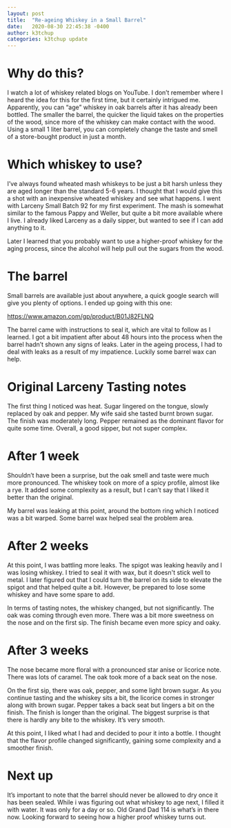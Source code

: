 ```yaml
---
layout: post
title:  "Re-ageing Whiskey in a Small Barrel"
date:   2020-08-30 22:45:38 -0400
author: k3tchup
categories: k3tchup update
---
```


# Why do this?

I watch a lot of whiskey related blogs on YouTube.  I don’t remember where I heard the idea for this for the first time, but it certainly intrigued me.  Apparently, you can “age” whiskey in oak barrels after it has already been bottled.  The smaller the barrel, the quicker the liquid takes on the properties of the wood, since more of the whiskey can make contact with the wood.   Using a small 1 liter barrel, you can completely change the taste and smell of a store-bought product in just a month.  

# Which whiskey to use?

I’ve always found wheated mash whiskeys to be just a bit harsh unless they are aged longer than the standard 5-6 years.  I thought that I would give this a shot with an inexpensive wheated whiskey and see what happens.  I went with Larceny Small Batch 92 for my first experiment.  The mash is somewhat similar to the famous Pappy and Weller, but quite a bit more available where I live.  I already liked Larceny as a daily sipper, but wanted to see if I can add anything to it. 

Later I learned that you probably want to use a higher-proof whiskey for the aging process, since the alcohol will help pull out the sugars from the wood.  

# The barrel

Small barrels are available just about anywhere, a quick google search will give you plenty of options.   I ended up going with this one:

https://www.amazon.com/gp/product/B01J82FLNQ

The barrel came with instructions to seal it, which are vital to follow as I learned.   I got a bit impatient after about 48 hours into the process when the barrel hadn’t shown any signs of leaks.   Later in the ageing process, I had to deal with leaks as a result of my impatience.   Luckily some barrel wax can help.  

# Original Larceny Tasting notes

The first thing I noticed was heat.  Sugar lingered on the tongue, slowly replaced by oak and pepper.  My wife said she tasted burnt brown sugar.  The finish was moderately long.   Pepper remained as the dominant flavor for quite some time. Overall, a good sipper, but not super complex.

# After 1 week

Shouldn’t have been a surprise, but the oak smell and taste were much more pronounced.  The whiskey took on more of a spicy profile, almost like a rye.   It added some complexity as a result, but I can’t say that I liked it better than the original.   

My barrel was leaking at this point, around the bottom ring which I noticed was a bit warped.  Some barrel wax helped seal the problem area.   

# After 2 weeks

At this point, I was battling more leaks.  The spigot was leaking heavily and I was losing whiskey.  I tried to seal it with wax, but it doesn't stick well to metal.  I later figured out that I could turn the barrel on its side to elevate the spigot and that helped quite a bit. However, be prepared to lose some whiskey and have some spare to add.

In terms of tasting notes, the whiskey changed, but not significantly.   The oak was coming through even more.   There was a bit more sweetness on the nose and on the first sip.   The finish became even more spicy and oaky.  

# After 3 weeks

The nose became more floral with a pronounced star anise or licorice note.  There was lots of caramel.  The oak took more of a back seat on the nose.   

On the first sip, there was oak, pepper, and some light brown sugar.   As you continue tasting and the whiskey sits a bit, the licorice comes in stronger along with brown sugar.   Pepper takes a back seat but lingers a bit on the finish.   The finish is longer than the original.  The biggest surprise is that there is hardly any bite to the whiskey.   It’s very smooth.

At this point, I liked what I had and decided to pour it into a bottle.  I thought that the flavor profile changed significantly, gaining some complexity and a smoother finish.  

# Next up

It’s important to note that the barrel should never be allowed to dry once it has been sealed.  While i was figuring out what whiskey to age next, I filled it with water.   It was only for a day or so.   Old Grand Dad 114 is what’s in there now.   Looking forward to seeing how a higher proof whiskey turns out. 

